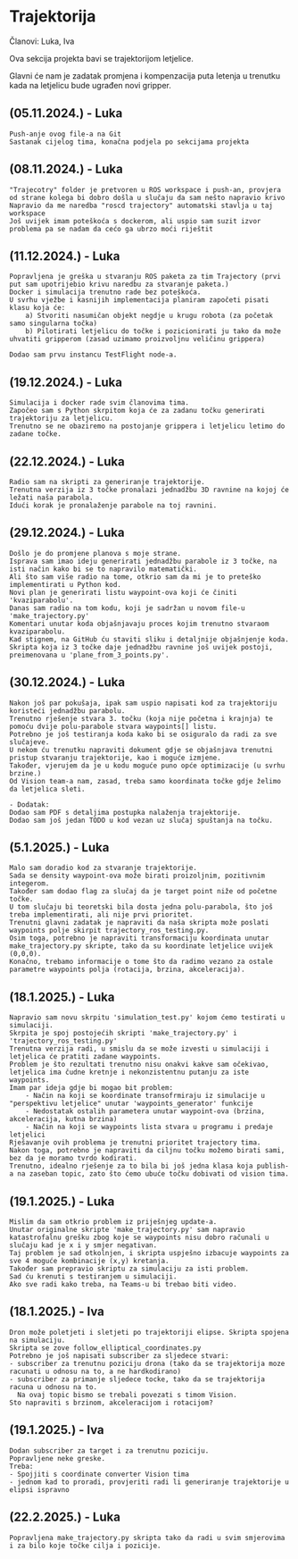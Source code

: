# Trajektorija
Članovi: Luka, Iva

Ova sekcija projekta bavi se trajektorijom letjelice.

Glavni će nam je zadatak promjena i kompenzacija puta letenja u trenutku kada na letjelicu bude ugrađen novi gripper.

## (05.11.2024.) - Luka

    Push-anje ovog file-a na Git
    Sastanak cijelog tima, konačna podjela po sekcijama projekta

## (08.11.2024.) - Luka

    "Trajecotry" folder je pretvoren u ROS workspace i push-an, provjera od strane kolega bi dobro došla u slučaju da sam nešto napravio krivo
    Napravio da me naredba "roscd trajectory" automatski stavlja u taj workspace
    Još uvijek imam poteškoća s dockerom, ali uspio sam suzit izvor problema pa se nadam da cećo ga ubrzo moći riještit

## (11.12.2024.) - Luka

    Popravljena je greška u stvaranju ROS paketa za tim Trajectory (prvi put sam upotrijebio krivu naredbu za stvaranje paketa.)
    Docker i simulacija trenutno rade bez poteškoća.
    U svrhu vježbe i kasnijih implementacija planiram započeti pisati klasu koja će:
    	a) Stvoriti nasumičan objekt negdje u krugu robota (za početak samo singularna točka)
    	b) Pilotirati letjelicu do točke i pozicionirati ju tako da može uhvatiti gripperom (zasad uzimamo proizvoljnu veličinu grippera)
    
    Dodao sam prvu instancu TestFlight node-a.
    
## (19.12.2024.) - Luka

    Simulacija i docker rade svim članovima tima.
    Započeo sam s Python skrpitom koja će za zadanu točku generirati trajektoriju za letjelicu.
    Trenutno se ne obaziremo na postojanje grippera i letjelicu letimo do zadane točke.
    
## (22.12.2024.) - Luka

    Radio sam na skripti za generiranje trajektorije.
    Trenutna verzija iz 3 točke pronalazi jednadžbu 3D ravnine na kojoj će ležati naša parabola.
    Idući korak je pronalaženje parabole na toj ravnini.
    
## (29.12.2024.) - Luka

    Došlo je do promjene planova s moje strane.
    Isprava sam imao ideju generirati jednadžbu parabole iz 3 točke, na isti način kako bi se to napravilo matematički.
    Ali što sam više radio na tome, otkrio sam da mi je to preteško implementirati u Python kod.
    Novi plan je generirati listu waypoint-ova koji će činiti 'kvaziparabolu'.
    Danas sam radio na tom kodu, koji je sadržan u novom file-u 'make_trajectory.py'
    Komentari unutar koda objašnjavaju proces kojim trenutno stvaraom kvaziparabolu.
    Kad stignem, na GitHub ću staviti sliku i detaljnije objašnjenje koda.
    Skripta koja iz 3 točke daje jednadžbu ravnine još uvijek postoji, preimenovana u 'plane_from_3_points.py'.
    
## (30.12.2024.) - Luka

    Nakon još par pokušaja, ipak sam uspio napisati kod za trajektoriju koristeći jednadžbu parabolu.
    Trenutno rješenje stvara 3. točku (koja nije početna i krajnja) te pomoću dvije polu-parabole stvara waypoints[] listu.
    Potrebno je još testiranja koda kako bi se osiguralo da radi za sve slučajeve.
    U nekom ću trenutku napraviti dokument gdje se objašnjava trenutni pristup stvaranju trajektorije, kao i moguće izmjene.
    Također, vjerujem da je u kodu moguće puno opće optimizacije (u svrhu brzine.)
    Od Vision team-a nam, zasad, treba samo koordinata točke gdje želimo da letjelica sleti.
    
    - Dodatak:
    Dodao sam PDF s detaljima postupka nalaženja trajektorije.
    Dodao sam još jedan TODO u kod vezan uz slučaj spuštanja na točku.
    
## (5.1.2025.) - Luka
    
    Malo sam doradio kod za stvaranje trajektorije.
    Sada se density waypoint-ova može birati proizoljnim, pozitivnim integerom.
    Također sam dodao flag za slučaj da je target point niže od početne točke.
    U tom slučaju bi teoretski bila dosta jedna polu-parabola, što još treba implementirati, ali nije prvi prioritet.
    Trenutni glavni zadatak je napraviti da naša skripta može poslati waypoints polje skirpit trajectory_ros_testing.py.
    Osim toga, potrebno je napraviti transformaciju koordinata unutar make_trajectory.py skripte, tako da su koordinate letjelice uvijek (0,0,0).
    Konačno, trebamo informacije o tome što da radimo vezano za ostale parametre waypoints polja (rotacija, brzina, akceleracija).
    
## (18.1.2025.) - Luka

    Napravio sam novu skrpitu 'simulation_test.py' kojom ćemo testirati u simulaciji.
    Skrpita je spoj postojećih skripti 'make_trajectory.py' i 'trajectory_ros_testing.py'
    Trenutna verzija radi, u smislu da se može izvesti u simulaciji i letjelica će pratiti zadane waypoints.
    Problem je što rezultati trenutno nisu onakvi kakve sam očekivao, letjelica ima čudne kretnje i nekonzistentnu putanju za iste waypoints.
    Imam par ideja gdje bi mogao bit problem:
    	- Način na koji se koordinate transofrmiraju iz simulacije u "perspektivu letjelice" unutar 'waypoints_generator' funkcije
    	- Nedostatak ostalih parametera unutar waypoint-ova (brzina, akceleracija, kutna brzina)
    	- Način na koji se waypoints lista stvara u programu i predaje letjelici
    Rješavanje ovih problema je trenutni prioritet trajectory tima.
    Nakon toga, potrebno je napraviti da ciljnu točku možemo birati sami, bez da je moramo tvrdo kodirati.
    Trenutno, idealno rješenje za to bila bi još jedna klasa koja publish-a na zaseban topic, zato što ćemo ubuće točku dobivati od vision tima.
    
## (19.1.2025.) - Luka

    Mislim da sam otkrio problem iz priješnjeg update-a.
    Unutar originalne skripte 'make_trajectory.py' sam napravio katastrofalnu grešku zbog koje se waypoints nisu dobro računali u slučaju kad je x i y smjer negativan.
    Taj problem je sad otkolnjen, i skripta uspješno izbacuje waypoints za sve 4 moguće kombinacije (x,y) kretanja.
    Također sam prepravio skriptu za simulaciju za isti problem.
    Sad ću krenuti s testiranjem u simulaciji.
    Ako sve radi kako treba, na Teams-u bi trebao biti video.
    
## (18.1.2025.) - Iva

    Dron može poletjeti i sletjeti po trajektoriji elipse. Skripta spojena na simulaciju. 
    Skripta se zove follow_elliptical_coordinates.py
    Potrebno je još napisati subscriber za sljedece stvari:
    - subscriber za trenutnu poziciju drona (tako da se trajektorija moze racunati u odnosu na to, a ne hardkodirano)
    - subscriber za primanje sljedece tocke, tako da se trajektorija racuna u odnosu na to.
      Na ovaj topic bismo se trebali povezati s timom Vision.
    Sto napraviti s brzinom, akceleracijom i rotacijom?

## (19.1.2025.) - Iva

    Dodan subscriber za target i za trenutnu poziciju.
    Popravljene neke greske.
    Treba:
    - Spojjiti s coordinate converter Vision tima
    - jednom kad to proradi, provjeriti radi li generiranje trajektorije u elipsi ispravno
    
## (22.2.2025.) - Luka

    Popravljena make_trajectory.py skripta tako da radi u svim smjerovima i za bilo koje točke cilja i pozicije.

